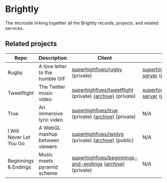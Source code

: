 # Brightly

The microsite linking together all the Brightly records, projects, and related services.

## Related projects

| Repo                    | Description                     | Client                                                                                                                | Server                                                           |
| ----------------------- | ------------------------------- | --------------------------------------------------------------------------------------------------------------------- | ---------------------------------------------------------------- |
| Rugby                   | A love letter to the humble GIF | [superhighfives/rugby][rugby] (private)                                                                               | [superhighfives/rugby-server][rugby-server] (private)            |
| Tweetflight             | The Twitter music video         | [superhighfives/tweetflight][tweetflight] (private) [(archive)](tweetflight-archive) (private)                        | [superhighfives/tweetflight-server][tweetflight-server] (public) |
| True                    | An immersive lyric video        | [superhighfives/true][true] (private) [(archive)][true-archive] (private)                                             | N/A                                                              |
| I Will Never Let You Go | A WebGL mashup between viewers  | [superhighfives/iwnlyg][iwnlyg] (private) [(archive)][iwnlyg-archive] (public)                                        | N/A                                                              |
| Beginnings & Endings    | Music meets pyramid scheme      | [superhighfives/beginnings-and-endings][beginnings-and-endings] [(archive)][beginnings-and-endings-archive] (private) | N/A                                                              |

[rugby]: https://github.com/superhighfives/rugby
[rugby-server]: https://github.com/superhighfives/rugby-server

[true]: https://github.com/superhighfives/true
[true-archive]: https://github.com/superhighfives/true-archive

[tweetflight]: https://github.com/superhighfives/tweetflight
[tweetflight-archive]: https://github.com/superhighfives/tweetflight-archive
[tweetflight-server]: https://github.com/superhighfives/tweetflight-server

[iwnlyg]: https://github.com/superhighfives/iwnlyg
[iwnlyg-archive]: https://github.com/superhighfives/iwnlyg-archive

[beginnings-and-endings]: https://github.com/superhighfives/beginnings-and-endings
[beginnings-and-endings-archive]: https://github.com/superhighfives/beginnings-and-endings-archive